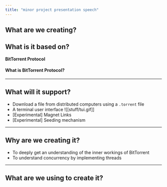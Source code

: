 ```yaml
---
title: "minor project presentation speech"
---
```


## What are we creating?

## What is it based on?
**BitTorrent Protocol**
#### What is BitTorrent Protocol?
---
## What will it support?
- Download a file from distributed computers using a `.torrent` file
- A terminal user interface
 ![[stuff/tui.gif]]
- [Experimental] Magnet Links
- [Experimental] Seeding mechanism
---
## Why are we creating it?
- To deeply get an understanding of the inner workings of BitTorrent
- To understand concurrency by implementing threads
---
## What are we using to create it?